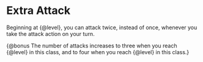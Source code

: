 # Extra Attack
Beginning at {@level}, you can attack twice, instead of once, whenever you take the attack action on your turn.

{@bonus The number of attacks increases to three when you reach {@level} in this class, and to four when you reach {@level} in this class.}
